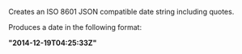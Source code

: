 ﻿Creates an ISO 8601 JSON compatible date string including quotes.Produces a date in the following format:**"2014-12-19T04:25:33Z"**